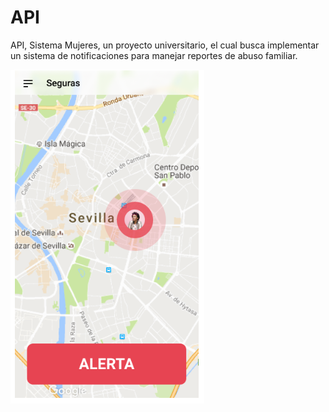 # API
API, Sistema Mujeres, un proyecto universitario, el cual busca implementar un sistema de notificaciones para manejar reportes de abuso familiar.

![Image](https://github.com/User0608/mujeres-app/blob/master/image.png)
